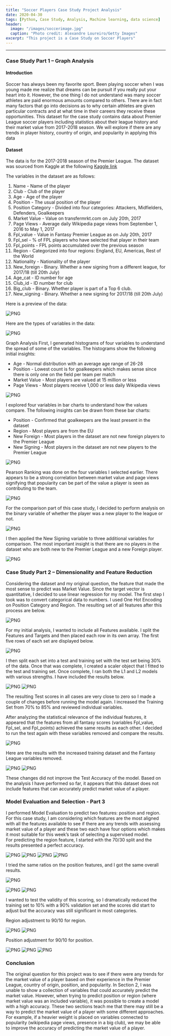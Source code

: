 ```yaml
---
title: "Soccer Players Case Study Project Analysis"
date: 2020-04-30
tags: [Python, Case Study, Analysis, Machine learning, data science]
header:
  image: "/images/soccerimage.jpg"
  caption: "Photo credit: Alexandre Loureiro/Getty Images"
excerpt: "This project is a Case Study on Soccer Players"
---
```


********************************************


### Case Study Part 1 – Graph Analysis

#### Introduction
Soccer has always been my favorite sport. Been playing soccer when I was young made me realize that dreams can be pursuit if you really put your heart into it. 
However, the one thing I do not understand was many soccer athletes are paid enormous amounts compared to others. 
There are in fact many factors that go into decisions as to why certain athletes are given particular contracts and at what time in their careers they receive these opportunities. 
This dataset for the case study contains data about Premier League soccer players including statistics about their league history and their market value from 2017-2018 season. 
We will explore if there are any trends in player history, country of origin, and popularity in applying this data

#### Dataset
The data is for the 2017-2018 season of the Premier League. The dataset was sourced from Kaggle at the following [Kaggle link](https://www.kaggle.com/mauryashubham/english-premier-league-players-dataset)  

The variables in the dataset are as follows:   
1) Name - Name of the player  
2) Club - Club of the player  
3) Age - Age of the player  
4) Position - The usual position of the player  
5) Position Category - Divided into four categories: Attackers, Midfielders, Defenders, Goalkeepers  
6) Market Value - Value on transfermrkt.com on July 20th, 2017  
7) Page Views - Average daily Wikipedia page views from September 1, 2016 to May 1, 2017  
8) Fpl_value - Value in Fantasy Premier League as on July 20th, 2017  
9) Fpl_sel - % of FPL players who have selected that player in their team  
10) Fpl_points - FPL points accumulated over the previous season  
11) Region - Categorized into four regions: England, EU, Americas, Rest of the World  
12) Nationality - Nationality of the player  
13) New_foreign - Binary. Whether a new signing from a different league, for 2017/18 (till 20th July)  
14) Age_cat - ID number for age  
15) Club_id - ID number for club  
16) Big_club - Binary. Whether player is part of a Top 6 club.  
17) New_signing - Binary. Whether a new signing for 2017/18 (till 20th July)   

Here is a preview of the data:

![PNG](/images/soccer/soccer_1.png)

Here are the types of variables in the data:

![PNG](/images/soccer/soccer_2.png)

Graph Analysis
First, I generated histograms of four variables to understand the spread of some of the variables.
The histograms show the following initial insights:
- Age - Normal distribution with an average age range of 26-28
- Position - Lowest count is for goalkeepers which makes sense since there is only one on the field per team per match
- Market Value - Most players are valued at 15 million or less
- Page Views - Most players receive 1,000 or less daily Wikipedia views

![PNG](/images/soccer/soccer_3.png)

I explored four variables in bar charts to understand how the values compare. The following insights can be drawn from these bar charts:
- Position - Confirmed that goalkeepers are the least present in the dataset
- Region - Most players are from the EU
- New Foreign - Most players in the dataset are not new foreign players to the Premier League
- New Signing - Most players in the dataset are not new players to the Premier League

![PNG](/images/soccer/soccer_4.png)

Pearson Ranking was done on the four variables I selected earlier. There appears to be a strong correlation between market value and page views signifying that popularity can be part of the value a player is seen as contributing to the team.

![PNG](/images/soccer/soccer_5.png)

For the comparison part of this case study, I decided to perform analysis on the binary variable of whether the player was a new player to the league or not.

![PNG](/images/soccer/soccer_6.png)


I then applied the New Signing variable to three additional variables for comparison. The most important insight is that there are no players in the dataset who are both new to the Premier League and a new Foreign player.

![PNG](/images/soccer/soccer_7.png)

### Case Study Part 2 – Dimensionality and Feature Reduction
Considering the dataset and my original question, the feature that made the most sense to predict was Market Value. Since the target vector is quantitative, I decided to use linear regression for my model.
The first step I took was to convert categorical data to numbers. I used One Hot Encoding on Position Category and Region. The resulting set of all features after this process are below.

![PNG](/images/soccer/soccer_8.png)

For my initial analysis, I wanted to include all Features available. I split the Features and
Targets and then placed each row in its own array. The first five rows of each set are displayed
below.

![PNG](/images/soccer/soccer_9.png)

I then split each set into a test and training set with the test set being 30% of the data.
Once that was complete, I created a scaler object that I fitted to the test and training set. Once
complete, I ran both the L1 and L2 models with various strengths. I have included the results
below.

![PNG](/images/soccer/soccer_10.png)
![PNG](/images/soccer/soccer_11.png)

The resulting Test scores in all cases are very close to zero so I made a couple of changes before running the model again. I increased the Training Set from 70% to 85% and reviewed individual variables.  

After analyzing the statistical relevance of the individual features, it appeared that the features from all fantasy scores (variables Fpl_value, Fpl_sel, and Fpl_points) achieved the same results as each other. I decided to run the test again with these variables removed and compare the results.  

![PNG](/images/soccer/soccer_12.png)

Here are the results with the increased training dataset and the Fantasy League variables removed.  

![PNG](/images/soccer/soccer_13.png)
![PNG](/images/soccer/soccer_14.png)

These changes did not improve the Test Accuracy of the model. Based on the analysis I
have performed so far, it appears that this dataset does not include features that can accurately
predict market value of a player.  

### Model Evaluation and Selection - Part 3
  I performed Model Evaluation to predict two features: position and region. For this case
study, I am considering which features are the most aligned with all the features available to see
if there are any trends with assessing market value of a player and these two each have four
options which makes it most suitable for this week’s task of selecting a supervised model.  
  For predicting the region feature, I started with the 70/30 split and the results presented a
perfect accuracy.

![PNG](/images/soccer/soccer_15.png)
![PNG](/images/soccer/soccer_16.png)
![PNG](/images/soccer/soccer_17.png)
![PNG](/images/soccer/soccer_18.png)

  I tried the same ratios on the position features, and I got the same overall results.
  
![PNG](/images/soccer/soccer_19-20.png)

![PNG](/images/soccer/soccer_21.png)
![PNG](/images/soccer/soccer_22.png)

I wanted to test the validity of this scoring, so I dramatically reduced the training set to 10% with
a 90% validation set and the scores did start to adjust but the accuracy was still significant in
most categories.

Region adjustment to 90/10 for region.

![PNG](/images/soccer/soccer_23-24.png)
![PNG](/images/soccer/soccer_25-26.png)


Position adjustment for 90/10 for position.

![PNG](/images/soccer/soccer_27.png)
![PNG](/images/soccer/soccer_28-29.png)
![PNG](/images/soccer/soccer_30.png)

### Conclusion
The original question for this project was to see if there were any trends for the market value of a
player based on their experience in the Premier League, country of origin, position, and
popularity. In Section 2, I was unable to show a collection of variables that could accurately
predict the market value. However, when trying to predict position or region (where market value was an included variable), 
it was possible to create a model with a high accuracy. These two sections teach me that there may still be a way to predict the market value of a player with
some different approaches. For example, if a heavier weight is placed on variables connected to popularity (wikipedia page views, presence in a big club), we may be able to improve the accuracy of predicting the market value of a player.
